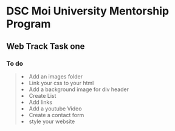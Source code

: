 # DSC Moi University Mentorship Program
## Web Track Task one
### To do
> <li>Add an images folder</li>
> <li>Link your css to your html</li>
> <li>Add a background image for div header</li>
> <li>Create List</li>
> <li>Add links </li>
> <li>Add a youtube Video </li>
> <li>Create a contact form </li>
> <li>style your website </li>
